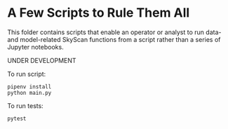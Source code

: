 # A Few Scripts to Rule Them All

This folder contains scripts that enable an operator or analyst
to run data- and model-related SkyScan functions from a script
rather than a series of Jupyter notebooks.

UNDER DEVELOPMENT

To run script:

```
pipenv install
python main.py
```

To run tests:

```
pytest
```
